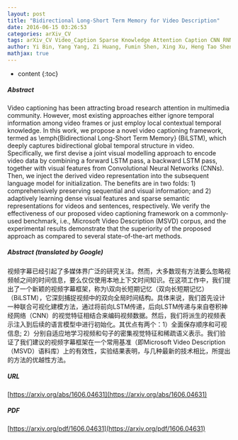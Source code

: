 ```yaml
---
layout: post
title: "Bidirectional Long-Short Term Memory for Video Description"
date: 2016-06-15 03:26:53
categories: arXiv_CV
tags: arXiv_CV Video_Caption Sparse Knowledge Attention Caption CNN RNN Language_Model
author: Yi Bin, Yang Yang, Zi Huang, Fumin Shen, Xing Xu, Heng Tao Shen
mathjax: true
---
```


* content
{:toc}

##### Abstract
Video captioning has been attracting broad research attention in multimedia community. However, most existing approaches either ignore temporal information among video frames or just employ local contextual temporal knowledge. In this work, we propose a novel video captioning framework, termed as \emph{Bidirectional Long-Short Term Memory} (BiLSTM), which deeply captures bidirectional global temporal structure in video. Specifically, we first devise a joint visual modelling approach to encode video data by combining a forward LSTM pass, a backward LSTM pass, together with visual features from Convolutional Neural Networks (CNNs). Then, we inject the derived video representation into the subsequent language model for initialization. The benefits are in two folds: 1) comprehensively preserving sequential and visual information; and 2) adaptively learning dense visual features and sparse semantic representations for videos and sentences, respectively. We verify the effectiveness of our proposed video captioning framework on a commonly-used benchmark, i.e., Microsoft Video Description (MSVD) corpus, and the experimental results demonstrate that the superiority of the proposed approach as compared to several state-of-the-art methods.

##### Abstract (translated by Google)
视频字幕已经引起了多媒体界广泛的研究关注。然而，大多数现有方法要么忽略视频帧之间的时间信息，要么仅仅使用本地上下文时间知识。在这项工作中，我们提出了一个新颖的视频字幕框架，称为\双向长短期记忆（双向长短期记忆）（BiLSTM），它深刻捕捉视频中的双向全局时间结构。具体来说，我们首先设计一种联合可视化建模方法，通过将前向LSTM传递，后向LSTM传递与来自卷积神经网络（CNN）的视觉特征相结合来编码视频数据。然后，我们将派生的视频表示注入到后续的语言模型中进行初始化。其优点有两个：1）全面保存顺序和可视信息; 2）分别自适应地学习视频和句子的密集视觉特征和稀疏语义表示。我们验证了我们建议的视频字幕框架在一个常用基准（即Microsoft Video Description（MSVD）语料库）上的有效性，实验结果表明，与几种最新的技术相比，所提出的方法的优越性方法。

##### URL
[https://arxiv.org/abs/1606.04631](https://arxiv.org/abs/1606.04631)

##### PDF
[https://arxiv.org/pdf/1606.04631](https://arxiv.org/pdf/1606.04631)

